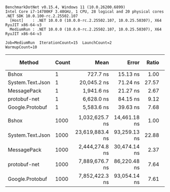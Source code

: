 ```

BenchmarkDotNet v0.15.4, Windows 11 (10.0.26200.6899)
Intel Core i7-14700KF 3.40GHz, 1 CPU, 28 logical and 20 physical cores
.NET SDK 10.0.100-rc.2.25502.107
  [Host]    : .NET 10.0.0 (10.0.0-rc.2.25502.107, 10.0.25.50307), X64 RyuJIT x86-64-v3
  MediumRun : .NET 10.0.0 (10.0.0-rc.2.25502.107, 10.0.25.50307), X64 RyuJIT x86-64-v3

Job=MediumRun  IterationCount=15  LaunchCount=2
WarmupCount=10

```
| Method           | Count |            Mean |        Error | Ratio |   Allocated | Alloc Ratio |
|------------------|-------|----------------:|-------------:|------:|------------:|------------:|
| Bshox            | 1     |        727.7 ns |     15.13 ns |  1.00 |     3.05 KB |        1.00 |
| System.Text.Json | 1     |     20,045.2 ns |     71.24 ns | 27.57 |     9.23 KB |        3.03 |
| MessagePack      | 1     |      1,941.6 ns |     21.27 ns |  2.67 |     4.38 KB |        1.44 |
| protobuf-net     | 1     |      6,628.0 ns |     84.15 ns |  9.12 |     8.51 KB |        2.79 |
| Google.Protobuf  | 1     |      5,583.6 ns |     39.63 ns |  7.68 |      4.3 KB |        1.41 |
|                  |       |                 |              |       |             |             |
| Bshox            | 1000  |  1,032,625.7 ns | 14,461.18 ns |  1.00 |  2954.12 KB |        1.00 |
| System.Text.Json | 1000  | 23,619,883.4 ns | 93,259.13 ns | 22.88 |  9191.71 KB |        3.11 |
| MessagePack      | 1000  |  2,444,274.8 ns | 30,474.14 ns |  2.37 |  4363.35 KB |        1.48 |
| protobuf-net     | 1000  |  7,889,676.7 ns | 86,220.48 ns |  7.64 | 12753.63 KB |        4.32 |
| Google.Protobuf  | 1000  |  7,852,422.3 ns | 93,054.14 ns |  7.61 |   4221.6 KB |        1.43 |
